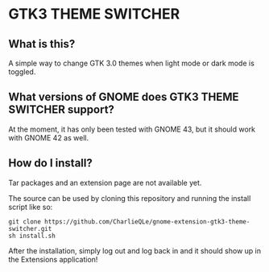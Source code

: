 # GTK3 THEME SWITCHER

## What is this?

A simple way to change GTK 3.0 themes when light mode or dark mode is toggled.

## What versions of GNOME does GTK3 THEME SWITCHER support?

At the moment, it has only been tested with GNOME 43, but it should work with GNOME 42 as well.

## How do I install?

Tar packages and an extension page are not available yet.

The source can be used by cloning this repository and running the install script like so:

```
git clone https://github.com/CharlieQLe/gnome-extension-gtk3-theme-switcher.git
sh install.sh
```

After the installation, simply log out and log back in and it should show up in the Extensions application!